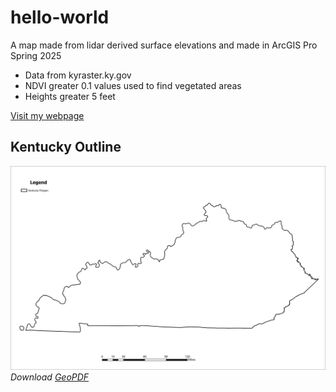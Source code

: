 # hello-world

A map made from lidar derived surface elevations and made in ArcGIS Pro Spring 2025

* Data from kyraster.ky.gov
* NDVI greater 0.1 values used to find vegetated areas 
* Heights greater 5 feet



[Visit my webpage](#)



## Kentucky Outline

![Kentucky outline](Layout-Ky-Land-Cover.jpg)
*Download [GeoPDF](Ky-Land-Cover.pdf)*







